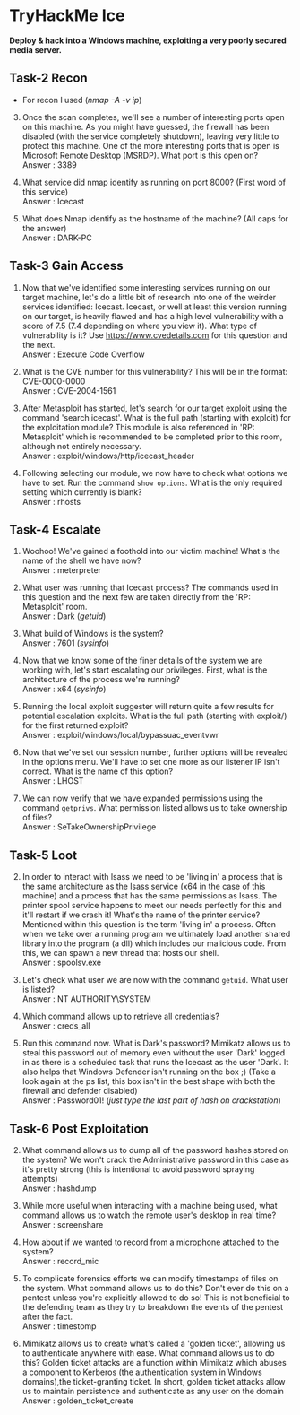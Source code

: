# TryHackMe Ice
**Deploy & hack into a Windows machine, exploiting a very poorly secured media server.**

## Task-2 Recon

* For recon I used (*nmap -A -v ip*)

3. Once the scan completes, we'll see a number of interesting ports open on this machine. As you might have guessed, the firewall has been disabled (with the service completely shutdown), leaving very little to protect this machine. One of the more interesting ports that is open is Microsoft Remote Desktop (MSRDP). What port is this open on?<br>
Answer : 3389

4. What service did nmap identify as running on port 8000? (First word of this service)<br>
Answer : Icecast

5. What does Nmap identify as the hostname of the machine? (All caps for the answer)<br>
Answer : DARK-PC

## Task-3 Gain Access

1. Now that we've identified some interesting services running on our target machine, let's do a little bit of research into one of the weirder services identified: Icecast. Icecast, or well at least this version running on our target, is heavily flawed and has a high level vulnerability with a score of 7.5 (7.4 depending on where you view it). What type of vulnerability is it? Use https://www.cvedetails.com for this question and the next.<br>
Answer : Execute Code Overflow

2. What is the CVE number for this vulnerability? This will be in the format: CVE-0000-0000<br>
Answer :  CVE-2004-1561

4. After Metasploit has started, let's search for our target exploit using the command 'search icecast'. What is the full path (starting with exploit) for the exploitation module? This module is also referenced in 'RP: Metasploit' which is recommended to be completed prior to this room, although not entirely necessary.<br>
Answer : exploit/windows/http/icecast_header

6. Following selecting our module, we now have to check what options we have to set. Run the command `show options`. What is the only required setting which currently is blank?<br>
Answer : rhosts

## Task-4 Escalate

1. Woohoo! We've gained a foothold into our victim machine! What's the name of the shell we have now?<br>
Answer : meterpreter

2. What user was running that Icecast process? The commands used in this question and the next few are taken directly from the 'RP: Metasploit' room.<br>
Answer : Dark (*getuid*)

3. What build of Windows is the system?<br>
Answer : 7601 (*sysinfo*)

4. Now that we know some of the finer details of the system we are working with, let's start escalating our privileges. First, what is the architecture of the process we're running?<br>
Answer : x64 (*sysinfo*)

6. Running the local exploit suggester will return quite a few results for potential escalation exploits. What is the full path (starting with exploit/) for the first returned exploit?<br>
Answer : exploit/windows/local/bypassuac_eventvwr

10. Now that we've set our session number, further options will be revealed in the options menu. We'll have to set one more as our listener IP isn't correct. What is the name of this option?<br>
Answer : LHOST

14. We can now verify that we have expanded permissions using the command `getprivs`. What permission listed allows us to take ownership of files?<br>
Answer : SeTakeOwnershipPrivilege

## Task-5 Loot

2. In order to interact with lsass we need to be 'living in' a process that is the same architecture as the lsass service (x64 in the case of this machine) and a process that has the same permissions as lsass. The printer spool service happens to meet our needs perfectly for this and it'll restart if we crash it! What's the name of the printer service? Mentioned within this question is the term 'living in' a process. Often when we take over a running program we ultimately load another shared library into the program (a dll) which includes our malicious code. From this, we can spawn a new thread that hosts our shell.<br>
Answer : spoolsv.exe

4. Let's check what user we are now with the command `getuid`. What user is listed?<br>
Answer : NT AUTHORITY\SYSTEM

7. Which command allows up to retrieve all credentials?<br>
Answer : creds_all 

8. Run this command now. What is Dark's password? Mimikatz allows us to steal this password out of memory even without the user 'Dark' logged in as there is a scheduled task that runs the Icecast as the user 'Dark'. It also helps that Windows Defender isn't running on the box ;) (Take a look again at the ps list, this box isn't in the best shape with both the firewall and defender disabled)<br>
Answer : Password01! (*just type the last part of hash on crackstation*)

## Task-6 Post Exploitation

2. What command allows us to dump all of the password hashes stored on the system? We won't crack the Administrative password in this case as it's pretty strong (this is intentional to avoid password spraying attempts)<br>
Answer : hashdump

3. While more useful when interacting with a machine being used, what command allows us to watch the remote user's desktop in real time?<br>
Answer : screenshare

4. How about if we wanted to record from a microphone attached to the system?  <br>
Answer : record_mic

5. To complicate forensics efforts we can modify timestamps of files on the system. What command allows us to do this? Don't ever do this on a pentest unless you're explicitly allowed to do so! This is not beneficial to the defending team as they try to breakdown the events of the pentest after the fact.<br>
Answer : timestomp

6. Mimikatz allows us to create what's called a 'golden ticket', allowing us to authenticate anywhere with ease. What command allows us to do this? Golden ticket attacks are a function within Mimikatz which abuses a component to Kerberos (the authentication system in Windows domains),the ticket-granting ticket. In short, golden ticket attacks allow us to maintain persistence and authenticate as any user on the domain<br>
Answer : golden_ticket_create

 